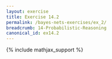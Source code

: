 ```yaml
---
layout: exercise
title: Exercise 14.2
permalink: /bayes-nets-exercises/ex_2/
breadcrumb: 14-Probabilistic-Reasoning
canonical_id: ex14.2
---
```


{% include mathjax_support %}
